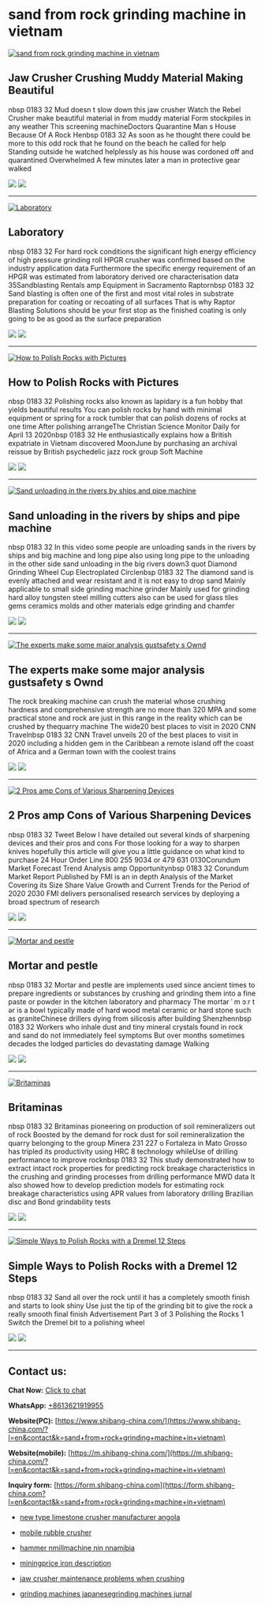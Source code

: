 # sand from rock grinding machine in vietnam

<a href="https://swt.shibang-china.com/?l=en&img&k=sand+from+rock+grinding+machine+in+vietnam" target="_blank">![sand from rock grinding machine in vietnam](http://static.shibang-china.com/all-800x300/585.jpg)</a>

## Jaw Crusher Crushing Muddy Material Making Beautiful
nbsp 0183 32 Mud doesn t slow down this jaw crusher Watch the Rebel Crusher make beautiful material in from muddy material Form stockpiles in any weather This screening machineDoctors Quarantine Man s House Because Of A Rock Henbsp 0183 32 As soon as he thought there could be more to this odd rock that he found on the beach he called for help Standing outside he watched helplessly as his house was cordoned off and quarantined Overwhelmed A few minutes later a man in protective gear walked


<a href="https://whatsapp.shibangsoft.com/WhatsApp.php" target="_blank" title="WhatsApp">![](http://static.shibang-china.com/icon/whatsapp.png)</a> <a href="https://swt.shibang-china.com/?l=en&icon&k=sand+from+rock+grinding+machine+in+vietnam" target="_blank">![](http://static.shibang-china.com/icon/chat-en.png)</a>

---

<a href="https://swt.shibang-china.com/?l=en&img&k=sand+from+rock+grinding+machine+in+vietnam" target="_blank">![Laboratory](http://static.shibang-china.com/all-800x300/332.jpg)</a>

## Laboratory
nbsp 0183 32 For hard rock conditions the significant high energy efficiency of high pressure grinding roll HPGR crusher was confirmed based on the industry application data Furthermore the specific energy requirement of an HPGR was estimated from laboratory derived ore characterisation data 35Sandblasting Rentals amp Equipment in Sacramento Raptornbsp 0183 32 Sand blasting is often one of the first and most vital roles in substrate preparation for coating or recoating of all surfaces That is why Raptor Blasting Solutions should be your first stop as the finished coating is only going to be as good as the surface preparation


<a href="https://whatsapp.shibangsoft.com/WhatsApp.php" target="_blank" title="WhatsApp">![](http://static.shibang-china.com/icon/whatsapp.png)</a> <a href="https://swt.shibang-china.com/?l=en&icon&k=sand+from+rock+grinding+machine+in+vietnam" target="_blank">![](http://static.shibang-china.com/icon/chat-en.png)</a>

---

<a href="https://swt.shibang-china.com/?l=en&img&k=sand+from+rock+grinding+machine+in+vietnam" target="_blank">![How to Polish Rocks with Pictures](http://static.shibang-china.com/all-800x300/500.jpg)</a>

## How to Polish Rocks with Pictures
nbsp 0183 32 Polishing rocks also known as lapidary is a fun hobby that yields beautiful results You can polish rocks by hand with minimal equipment or spring for a rock tumbler that can polish dozens of rocks at one time After polishing arrangeThe Christian Science Monitor Daily for April 13 2020nbsp 0183 32 He enthusiastically explains how a British expatriate in Vietnam discovered MoonJune by purchasing an archival reissue by British psychedelic jazz rock group Soft Machine


<a href="https://whatsapp.shibangsoft.com/WhatsApp.php" target="_blank" title="WhatsApp">![](http://static.shibang-china.com/icon/whatsapp.png)</a> <a href="https://swt.shibang-china.com/?l=en&icon&k=sand+from+rock+grinding+machine+in+vietnam" target="_blank">![](http://static.shibang-china.com/icon/chat-en.png)</a>

---

<a href="https://swt.shibang-china.com/?l=en&img&k=sand+from+rock+grinding+machine+in+vietnam" target="_blank">![Sand unloading in the rivers by ships and pipe machine](http://static.shibang-china.com/all-800x300/1452.jpg)</a>

## Sand unloading in the rivers by ships and pipe machine
nbsp 0183 32 In this video some people are unloading sands in the rivers by ships and big machine and long pipe also using long pipe to the unloading in the other side sand unloading in the big rivers down3 quot Diamond Grinding Wheel Cup Electroplated Circlenbsp 0183 32 The diamond sand is evenly attached and wear resistant and it is not easy to drop sand Mainly applicable to small side grinding machine grinder Mainly used for grinding hard alloy tungsten steel milling cutters also can be used for glass tiles gems ceramics molds and other materials edge grinding and chamfer


<a href="https://whatsapp.shibangsoft.com/WhatsApp.php" target="_blank" title="WhatsApp">![](http://static.shibang-china.com/icon/whatsapp.png)</a> <a href="https://swt.shibang-china.com/?l=en&icon&k=sand+from+rock+grinding+machine+in+vietnam" target="_blank">![](http://static.shibang-china.com/icon/chat-en.png)</a>

---

<a href="https://swt.shibang-china.com/?l=en&img&k=sand+from+rock+grinding+machine+in+vietnam" target="_blank">![The experts make some major analysis gustsafety s Ownd](http://static.shibang-china.com/all-800x300/261.jpg)</a>

## The experts make some major analysis gustsafety s Ownd
The rock breaking machine can crush the material whose crushing hardness and comprehensive strength are no more than 320 MPA and some practical stone and rock are just in this range in the reality which can be crushed by thequarry machine The wide20 best places to visit in 2020 CNN Travelnbsp 0183 32 CNN Travel unveils 20 of the best places to visit in 2020 including a hidden gem in the Caribbean a remote island off the coast of Africa and a German town with the coolest trains


<a href="https://whatsapp.shibangsoft.com/WhatsApp.php" target="_blank" title="WhatsApp">![](http://static.shibang-china.com/icon/whatsapp.png)</a> <a href="https://swt.shibang-china.com/?l=en&icon&k=sand+from+rock+grinding+machine+in+vietnam" target="_blank">![](http://static.shibang-china.com/icon/chat-en.png)</a>

---

<a href="https://swt.shibang-china.com/?l=en&img&k=sand+from+rock+grinding+machine+in+vietnam" target="_blank">![2 Pros amp Cons of Various Sharpening Devices](http://static.shibang-china.com/all-800x300/1415.jpg)</a>

## 2 Pros amp Cons of Various Sharpening Devices
nbsp 0183 32 Tweet Below I have detailed out several kinds of sharpening devices and their pros and cons For those looking for a way to sharpen knives hopefully this article will give you a little guidance on what kind to purchase 24 Hour Order Line 800 255 9034 or 479 631 0130Corundum Market Forecast Trend Analysis amp Opportunitynbsp 0183 32 Corundum Market Report Published by FMI is an in depth Analysis of the Market Covering its Size Share Value Growth and Current Trends for the Period of 2020 2030 FMI delivers personalised research services by deploying a broad spectrum of research


<a href="https://whatsapp.shibangsoft.com/WhatsApp.php" target="_blank" title="WhatsApp">![](http://static.shibang-china.com/icon/whatsapp.png)</a> <a href="https://swt.shibang-china.com/?l=en&icon&k=sand+from+rock+grinding+machine+in+vietnam" target="_blank">![](http://static.shibang-china.com/icon/chat-en.png)</a>

---

<a href="https://swt.shibang-china.com/?l=en&img&k=sand+from+rock+grinding+machine+in+vietnam" target="_blank">![Mortar and pestle](http://static.shibang-china.com/all-800x300/87.jpg)</a>

## Mortar and pestle
nbsp 0183 32 Mortar and pestle are implements used since ancient times to prepare ingredients or substances by crushing and grinding them into a fine paste or powder in the kitchen laboratory and pharmacy The mortar ˈ m ɔːr t ər is a bowl typically made of hard wood metal ceramic or hard stone such as graniteChinese drillers dying from silicosis after building Shenzhennbsp 0183 32 Workers who inhale dust and tiny mineral crystals found in rock and sand do not immediately feel symptoms But over months sometimes decades the lodged particles do devastating damage Walking


<a href="https://whatsapp.shibangsoft.com/WhatsApp.php" target="_blank" title="WhatsApp">![](http://static.shibang-china.com/icon/whatsapp.png)</a> <a href="https://swt.shibang-china.com/?l=en&icon&k=sand+from+rock+grinding+machine+in+vietnam" target="_blank">![](http://static.shibang-china.com/icon/chat-en.png)</a>

---

<a href="https://swt.shibang-china.com/?l=en&img&k=sand+from+rock+grinding+machine+in+vietnam" target="_blank">![Britaminas](http://static.shibang-china.com/all-800x300/1409.jpg)</a>

## Britaminas
nbsp 0183 32 Britaminas pioneering on production of soil remineralizers out of rock Boosted by the demand for rock dust for soil remineralization the quarry belonging to the group Minera 231 227 o Fortaleza in Mato Grosso has tripled its productivity using HRC 8 technology whileUse of drilling performance to improve rocknbsp 0183 32 This study demonstrated how to extract intact rock properties for predicting rock breakage characteristics in the crushing and grinding processes from drilling performance MWD data It also showed how to develop prediction models for estimating rock breakage characteristics using APR values from laboratory drilling Brazilian disc and Bond grindability tests


<a href="https://whatsapp.shibangsoft.com/WhatsApp.php" target="_blank" title="WhatsApp">![](http://static.shibang-china.com/icon/whatsapp.png)</a> <a href="https://swt.shibang-china.com/?l=en&icon&k=sand+from+rock+grinding+machine+in+vietnam" target="_blank">![](http://static.shibang-china.com/icon/chat-en.png)</a>

---

<a href="https://swt.shibang-china.com/?l=en&img&k=sand+from+rock+grinding+machine+in+vietnam" target="_blank">![Simple Ways to Polish Rocks with a Dremel 12 Steps](http://static.shibang-china.com/all-800x300/208.jpg)</a>

## Simple Ways to Polish Rocks with a Dremel 12 Steps
nbsp 0183 32 Sand all over the rock until it has a completely smooth finish and starts to look shiny Use just the tip of the grinding bit to give the rock a really smooth final finish Advertisement Part 3 of 3 Polishing the Rocks 1 Switch the Dremel bit to a polishing wheel

<a href="https://whatsapp.shibangsoft.com/WhatsApp.php" target="_blank" title="WhatsApp">![](http://static.shibang-china.com/icon/whatsapp.png)</a> <a href="https://swt.shibang-china.com/?l=en&icon&k=sand+from+rock+grinding+machine+in+vietnam" target="_blank">![](http://static.shibang-china.com/icon/chat-en.png)</a>

---
## Contact us:

**Chat Now:** [Click to chat](https://swt.shibang-china.com?l=en&contact&k=sand+from+rock+grinding+machine+in+vietnam)

**WhatsApp:**  [+8613621919955](https://whatsapp.shibangsoft.com/WhatsApp.php)

**Website(PC):** [https://www.shibang-china.com/](https://www.shibang-china.com/?l=en&contact&k=sand+from+rock+grinding+machine+in+vietnam)

**Website(mobile):** [https://m.shibang-china.com/](https://m.shibang-china.com/?l=en&contact&k=sand+from+rock+grinding+machine+in+vietnam)

**Inquiry form:** [https://form.shibang-china.com](https://form.shibang-china.com?l=en&contact&k=sand+from+rock+grinding+machine+in+vietnam)

* [new type limestone crusher manufacturer angola](../170/new%20type%20limestone%20crusher%20manufacturer%20angola.md)

* [mobile rubble crusher](../166/mobile%20rubble%20crusher.md)

* [hammer nmillmachine nin nnamibia](../163/hammer%20nmillmachine%20nin%20nnamibia.md)

* [miningprice iron description](../164/miningprice%20iron%20description.md)

* [jaw crusher maintenance problems when crushing](../166/jaw%20crusher%20maintenance%20problems%20when%20crushing.md)

* [grinding machines japanesegrinding machines jurnal](../165/grinding%20machines%20japanesegrinding%20machines%20jurnal.md)